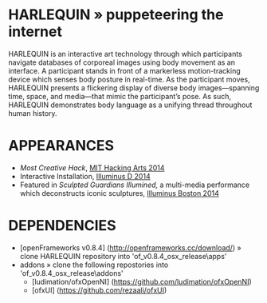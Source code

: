 HARLEQUIN » puppeteering the internet
=========

HARLEQUIN is an interactive art technology through which participants navigate databases of corporeal images using body movement as an interface. A participant stands in front of a markerless motion-tracking device which senses body posture in real-time. As the participant moves, HARLEQUIN presents a flickering display of diverse body images—spanning time, space, and media—that mimic the participant’s pose. As such, HARLEQUIN demonstrates body language as a unifying thread throughout human history.

APPEARANCES
=========
* <i>Most Creative Hack</i>, <a href="http://ow.ly/CBWcx ">MIT Hacking Arts 2014</a>
* Interactive Installation, <a href="https://www.facebook.com/events/686303684810313/">Illuminus D 2014<a>
* Featured in <i>Sculpted Guardians Illumined,</i> a multi-media performance which deconstructs iconic sculptures, <a href="http://illuminusboston.org/">Illuminus Boston 2014<a>

DEPENDENCIES
=========
* [openFrameworks v0.8.4] (http://openframeworks.cc/download/) » clone HARLEQUIN repository into 'of_v0.8.4_osx_release\apps\'
* addons » clone the following repostories into 'of_v0.8.4_osx_release\addons\'
   * [ludimation/ofxOpenNI] (https://github.com/ludimation/ofxOpenNI)
   * [ofxUI] (https://github.com/rezaali/ofxUI)
